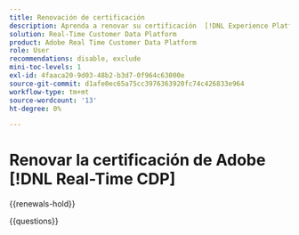 ```yaml
---
title: Renovación de certificación
description: Aprenda a renovar su certificación  [!DNL Experience Platform] en [!DNL Real-Time Customer Data Platform].
solution: Real-Time Customer Data Platform
product: Adobe Real Time Customer Data Platform
role: User
recommendations: disable, exclude
mini-toc-levels: 1
exl-id: 4faaca20-9d03-48b2-b3d7-0f964c63000e
source-git-commit: d1afe0ec65a75cc3976363920fc74c426833e964
workflow-type: tm+mt
source-wordcount: '13'
ht-degree: 0%

---
```


# Renovar la certificación de Adobe [!DNL Real-Time CDP]

{{renewals-hold}}

<!--

Your Adobe certification is valid for two years. If you are nearing this two-year mark, it's time to renew your certification to keep it active. 

First, select the appropriate level on the tab below (Professional, Expert, or Master). Then carefully review what you'll need to do to renew your certification. 
 
Be sure that you provide ample time to complete all the requirements before your certification expires. 
 
It's important to note that if your certification expires, you'll have to retake the certification exam, which is NOT free of charge. 

>[!IMPORTANT]
>
>**Log in first:** The following links will function **only** after a **successful login** to the [Adobe Credential Management System](https://www.certmetrics.com/adobe){target="_blank"}.
>
><br>
>
>**To share a link:** If you would like to share the link to a renewal exam or assessment with a colleague, please link to the overall exam renewal page,  not the URL of the exam itself, to avoid login issues.

>[!BEGINTABS]

>[!TAB Professional]

+++Adobe [!DNL Real-Time CDP] Business Practitioner Professional

## You should have the following **active** certification:

* Adobe [!DNL Real-Time CDP] Business Practitioner Professional

## Instructions for renewing your certification:

* **Step 1**: Successfully log in to [Adobe Credential Management System](https://www.certmetrics.com/adobe){target="_blank"}, then return to this page
* **Step 2**: Review the exam objectives and resources
* **Step 3**: Take and pass the exam

## Get ready

**Exam details:**

* Level: Professional (0-12 months' experience)
* Passing Score: 29/38
* Time: 76 minutes
* Delivery: On-demand / non-proctored
* Available languages: English
* Cost: FREE
* Exam ID: AD5-E845 Adobe [!DNL Real-Time CDP] Business Practitioner Professional

**Scope and objectives:**

Section 1: Segments and Activation 11%

* Create segment and activate to destination
* Configure new destinations
* Apply concepts required to target identities in destinations
* Identify attribute mappings and scheduling of segments to destination

Section 2: Privacy and Data Governance 8%

* Demonstrate an understanding of DULE policies and their impacts on data availability at destinations
* Ensure privacy and data compliance measures are followed

Section 3: Business Analysis 12%

* Identify use cases which tie back to business KPIs
* Perform data analysis on customer segments in platform
* Demonstrate an understanding of data flow concepts

Section 4: Schemas and Profiles 7%

* Demonstrate an understanding of Adobe Experience Platform concepts
* Use profile features

## Get prepped

You are not required to complete training before taking the exam, and training alone will not provide you with the knowledge and skills required to pass the exam. A combination of training and successful, on-the-job experience are critical to providing you with the repository needed to pass the exam.

Here are some suggested resources to help you prepare:

**Section 1**

* [Segment Builder UI guide](https://experienceleague.adobe.com/docs/experience-platform/segmentation/ui/segment-builder.html?lang=es){target="_blank"}
* [Activate audiences to streaming destinations](https://experienceleague.adobe.com/docs/experience-platform/destinations/ui/activate/activate-segment-streaming-destinations.html?lang=es){target="_blank"}
* [Destination types and categories](https://experienceleague.adobe.com/docs/experience-platform/destinations/destination-types.html?lang=es){target="_blank"}
* [Streaming segmentation](https://experienceleague.adobe.com/docs/experience-platform/segmentation/ui/streaming-segmentation.html?lang=es){target="_blank"}
* [Guardrails for activation data](https://experienceleague.adobe.com/docs/experience-platform/destinations/guardrails.html?lang=es){target="_blank"}
* [Activate audiences to batch profile export destinations](https://experienceleague.adobe.com/docs/experience-platform/destinations/ui/activate/activate-batch-profile-destinations.html?lang=es){target="_blank"}
* [Destinations overview](https://experienceleague.adobe.com/docs/experience-platform/destinations/home.html?lang=es){target="_blank"}
* [Identity handling in the destinations activation workflow](https://experienceleague.adobe.com/docs/experience-platform/destinations/how-destinations-work/identity-handling.html?lang=es){target="_blank"}
* [Supported identities](https://experienceleague.adobe.com/docs/experience-platform/destinations/catalog/social/facebook.html?lang=es#supported-identities){target="_blank"}
* [Activate audiences to batch profile export destinations](https://experienceleague.adobe.com/docs/experience-platform/destinations/ui/activate/activate-batch-profile-destinations.html?lang=es){target="_blank"}
  
**Section 2**

* [Data Governance overview](https://experienceleague.adobe.com/docs/experience-platform/data-governance/home.html?lang=es){target="_blank"}
* [Data Governance in Real-Time CDP](https://experienceleague.adobe.com/docs/experience-platform/rtcdp/privacy/data-governance-overview.html?lang=es){target="_blank"}
* [Data usage policies overview](https://experienceleague.adobe.com/docs/experience-platform/data-governance/policies/overview.html?lang=es){target="_blank"}
* [Manage data usage labels in the UI](https://experienceleague.adobe.com/docs/experience-platform/data-governance/labels/user-guide.html?lang=es){target="_blank"}
* [Automatic policy enforcement](https://experienceleague.adobe.com/docs/experience-platform/data-governance/enforcement/auto-enforcement.html?lang=es){target="_blank"}
* [Use the Request Builder](https://experienceleague.adobe.com/docs/experience-platform/privacy/ui/user-guide.html?lang=es#request-builder){target="_blank"}
 
**Section 3**

* [Segmentation Service overview](https://experienceleague.adobe.com/docs/experience-platform/segmentation/home.html?lang=es){target="_blank"}
* [Intelligently re-engage your customers to return](https://experienceleague.adobe.com/docs/experience-platform/rtcdp/use-cases/personalization-insights-engagement/intelligent-re-engagement.html?lang=es){target="_blank"}
* [Customer AI overview](https://experienceleague.adobe.com/docs/experience-platform/intelligent-services/customer-ai/overview.html?lang=es){target="_blank"}
* [Create sequential audiences](https://experienceleague.adobe.com/docs/platform-learn/tutorials/audiences/create-sequential-audiences.html?lang=es){target="_blank"}
* [Build a multi-entity segment](https://experienceleague.adobe.com/docs/platform-learn/getting-started-for-data-architects-and-data-engineers/build-segments.html?lang=es#build-a-multi-entity-segment){target="_blank"}
* [Streaming segmentation](https://experienceleague.adobe.com/docs/experience-platform/segmentation/ui/streaming-segmentation.html?lang=es){target="_blank"}
* [Create audiences](https://experienceleague.adobe.com/docs/platform-learn/tutorials/audiences/create-audiences.html?lang=es){target="_blank"}
* [Monitor dataflows for identities in the UI](https://experienceleague.adobe.com/docs/experience-platform/dataflows/ui/monitor-identities.html?lang=es){target="_blank"}
* [Activate audiences to batch profile export destinations](https://experienceleague.adobe.com/docs/experience-platform/destinations/ui/activate/activate-batch-profile-destinations.html?lang=es){target="_blank"}
* [Partial batch ingestion](https://experienceleague.adobe.com/docs/experience-platform/ingestion/batch/partial.html?lang=es){target="_blank"}
 
**Section 4**
 
* [Export datasets to cloud storage destinations](https://experienceleague.adobe.com/docs/experience-platform/destinations/ui/activate/export-datasets.html?lang=es){target="_blank"}
* [Event forwarding overview](https://experienceleague.adobe.com/docs/experience-platform/tags/event-forwarding/overview.html?lang=es){target="_blank"}
* [Identity Service overview](https://experienceleague.adobe.com/docs/experience-platform/identity/home.html?lang=es){target="_blank"}
* [Merge policies overview](https://experienceleague.adobe.com/docs/experience-platform/profile/merge-policies/overview.html?lang=es){target="_blank"}
* [Real-Time Customer Profile UI guide](https://experienceleague.adobe.com/docs/experience-platform/profile/ui/user-guide.html?lang=es){target="_blank"}
* [Profiles dashboard](https://experienceleague.adobe.com/docs/experience-platform/dashboards/guides/profiles.html?lang=es){target="_blank"}
* [Browse profiles in Real-Time Customer Data Platform](https://experienceleague.adobe.com/docs/experience-platform/rtcdp/profile/profile-browse.html?lang=es){target="_blank"}

## Renew your certification

Ensure that you have followed step 1 above, and successfully logged in to [Adobe Credential Management System](https://www.certmetrics.com/adobe){target="_blank"} first. Then, to renew your certification, click on the button below.

[!BADGE Take the Adobe [!DNL Real-Time CDP] Business Practitioner Professional Renewal Exam AD5-E845]{type=Informative url="https://www.certmetrics.com/adobe/candidate/caveon_sso_adobe.aspx?ssoLogin=true&eid=AD5-E845 newtab=true"} 

>[!NOTE]
>
>This exam is free, open book, and un-proctored. You may take the exam up to three times. If you are unsuccessful after the third attempt, you must wait **30 days** to try again. Failure to comply might result in your certification being revoked.

+++

>[!ENDTABS]

## Questions

View the certification [FAQ](https://experienceleague.adobe.com/docs/certification/certification/faq.html?lang=es){target="_blank"}.

Additional questions? [Contact us](mailto:certif@adobe.com).

-->

{{questions}}
